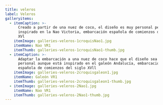 ```yaml
---
title: veleros
label: Veleros
galleryitems:
  - itemCaption: >-
      Creado a partir de una nuez de coco, el diseño es muy personal pero
      inspirado en la Nao Victoria, embarcación española de comienzos del siglo
      XVl
    itemImage: galleries-veleros-1croquisNao1.jpg
    itemName: Nao VR1
    itemThumb: galleries-veleros-1croquisNao1-thumb.jpg
  - itemCaption: >-
      Adaptar la embarcación a una nuez de coco hace que el diseño sea muy
      personal aunque está inspirado en el galeón Andalucía, embarcación
      española de comienzos del siglo XVll
    itemImage: galleries-veleros-2croquisgaleon1.jpg
    itemName: Galeón VR1
    itemThumb: galleries-veleros-2croquisgaleon1-thumb.jpg
  - itemImage: galleries-veleros-2Nao1.jpg
    itemName: Nao VR1
    itemThumb: galleries-veleros-2Nao1-thumb.jpg
---
```



